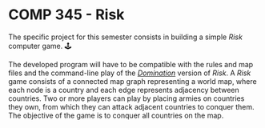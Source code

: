 # COMP 345 - Risk

The specific project for this semester consists in building a simple *Risk* computer game. 🕹️

The developed program will have to be compatible with the rules and map files and the command-line play of the [*Domination*](https://sourceforge.net/projects/domination/) version of *Risk*. A *Risk* game  consists  of  a connected  map graph representing  a  world  map,  where  each  node  is  a  country  and  each  edge  represents adjacency between countries. Two or more players can play by placing armies on countries they own, from which they can attack adjacent countries to conquer them. The objective of the game is to conquer all countries on the map.
